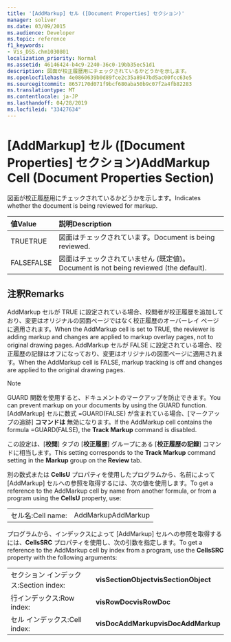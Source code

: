 ```yaml
---
title: '[AddMarkup] セル ([Document Properties] セクション)'
manager: soliver
ms.date: 03/09/2015
ms.audience: Developer
ms.topic: reference
f1_keywords:
- Vis_DSS.chm1030801
localization_priority: Normal
ms.assetid: 46146424-b4c9-2240-36c0-19bb35ec51d1
description: 図面が校正履歴用にチェックされているかどうかを示します。
ms.openlocfilehash: 4e0860639b0d89fce2c35a8947bd5ac00fcc63e5
ms.sourcegitcommit: 8657170d071f9bcf680aba50b9c07f2a4fb82283
ms.translationtype: MT
ms.contentlocale: ja-JP
ms.lasthandoff: 04/28/2019
ms.locfileid: "33427634"
---
```

# <a name="addmarkup-cell-document-properties-section"></a><span data-ttu-id="1a695-103">[AddMarkup] セル ([Document Properties] セクション)</span><span class="sxs-lookup"><span data-stu-id="1a695-103">AddMarkup Cell (Document Properties Section)</span></span>

<span data-ttu-id="1a695-104">図面が校正履歴用にチェックされているかどうかを示します。</span><span class="sxs-lookup"><span data-stu-id="1a695-104">Indicates whether the document is being reviewed for markup.</span></span>
  
|<span data-ttu-id="1a695-105">**値**</span><span class="sxs-lookup"><span data-stu-id="1a695-105">**Value**</span></span>|<span data-ttu-id="1a695-106">**説明**</span><span class="sxs-lookup"><span data-stu-id="1a695-106">**Description**</span></span>|
|:-----|:-----|
|<span data-ttu-id="1a695-107">TRUE</span><span class="sxs-lookup"><span data-stu-id="1a695-107">TRUE</span></span>  <br/> |<span data-ttu-id="1a695-108">図面はチェックされています。</span><span class="sxs-lookup"><span data-stu-id="1a695-108">Document is being reviewed.</span></span>  <br/> |
|<span data-ttu-id="1a695-109">FALSE</span><span class="sxs-lookup"><span data-stu-id="1a695-109">FALSE</span></span>  <br/> |<span data-ttu-id="1a695-110">図面はチェックされていません (既定値)。</span><span class="sxs-lookup"><span data-stu-id="1a695-110">Document is not being reviewed (the default).</span></span>  <br/> |
   
## <a name="remarks"></a><span data-ttu-id="1a695-111">注釈</span><span class="sxs-lookup"><span data-stu-id="1a695-111">Remarks</span></span>

<span data-ttu-id="1a695-112">AddMarkup セルが TRUE に設定されている場合、校閲者が校正履歴を追加しており、変更はオリジナルの図面ページではなく校正履歴のオーバーレイ ページに適用されます。</span><span class="sxs-lookup"><span data-stu-id="1a695-112">When the AddMarkup cell is set to TRUE, the reviewer is adding markup and changes are applied to markup overlay pages, not to original drawing pages.</span></span> <span data-ttu-id="1a695-113">AddMarkup セルが FALSE に設定されている場合、校正履歴の記録はオフになっており、変更はオリジナルの図面ページに適用されます。</span><span class="sxs-lookup"><span data-stu-id="1a695-113">When the AddMarkup cell is FALSE, markup tracking is off and changes are applied to the original drawing pages.</span></span>
  
> [!NOTE]
> <span data-ttu-id="1a695-114">GUARD 関数を使用すると、ドキュメントのマークアップを防止できます。</span><span class="sxs-lookup"><span data-stu-id="1a695-114">You can prevent markup on your documents by using the GUARD function.</span></span> <span data-ttu-id="1a695-115">[AddMarkup] セルに数式 =GUARD(FALSE) が含まれている場合、[マークアップの追跡] **コマンドは** 無効になります。</span><span class="sxs-lookup"><span data-stu-id="1a695-115">If the AddMarkup cell contains the formula =GUARD(FALSE), the **Track Markup** command is disabled.</span></span> 
  
<span data-ttu-id="1a695-116">この設定は、[**校閲**] タブの [**校正履歴**] グループにある [**校正履歴の記録**] コマンドに相当します。</span><span class="sxs-lookup"><span data-stu-id="1a695-116">This setting corresponds to the **Track Markup** command setting in the **Markup** group on the **Review** tab.</span></span> 
  
<span data-ttu-id="1a695-117">別の数式または **CellsU** プロパティを使用したプログラムから、名前によって [AddMarkup] セルへの参照を取得するには、次の値を使用します。</span><span class="sxs-lookup"><span data-stu-id="1a695-117">To get a reference to the AddMarkup cell by name from another formula, or from a program using the **CellsU** property, use:</span></span> 
  
|||
|:-----|:-----|
|<span data-ttu-id="1a695-118">セル名:</span><span class="sxs-lookup"><span data-stu-id="1a695-118">Cell name:</span></span>  <br/> |<span data-ttu-id="1a695-119">AddMarkup</span><span class="sxs-lookup"><span data-stu-id="1a695-119">AddMarkup</span></span>  <br/> |
   
<span data-ttu-id="1a695-120">プログラムから、インデックスによって [AddMarkup] セルへの参照を取得するには、**CellsSRC** プロパティを使用し、次の引数を指定します。</span><span class="sxs-lookup"><span data-stu-id="1a695-120">To get a reference to the AddMarkup cell by index from a program, use the **CellsSRC** property with the following arguments:</span></span> 
  
|||
|:-----|:-----|
|<span data-ttu-id="1a695-121">セクション インデックス:</span><span class="sxs-lookup"><span data-stu-id="1a695-121">Section index:</span></span>  <br/> |<span data-ttu-id="1a695-122">**visSectionObject**</span><span class="sxs-lookup"><span data-stu-id="1a695-122">**visSectionObject**</span></span> <br/> |
|<span data-ttu-id="1a695-123">行インデックス:</span><span class="sxs-lookup"><span data-stu-id="1a695-123">Row index:</span></span>  <br/> |<span data-ttu-id="1a695-124">**visRowDoc**</span><span class="sxs-lookup"><span data-stu-id="1a695-124">**visRowDoc**</span></span> <br/> |
|<span data-ttu-id="1a695-125">セル インデックス:</span><span class="sxs-lookup"><span data-stu-id="1a695-125">Cell index:</span></span>  <br/> |<span data-ttu-id="1a695-126">**visDocAddMarkup**</span><span class="sxs-lookup"><span data-stu-id="1a695-126">**visDocAddMarkup**</span></span> <br/> |
   

